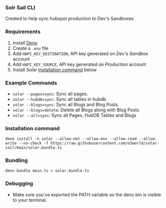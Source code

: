 ### Solr Sail CLI

Created to help sync hubspot production to Dev's Sandboxes

### Requirements

1. Install [Deno](https://deno.land/#installation)
2. Create a `.env` file
3. Add `HAPI_KEY_DESTINATION`, API key generated on *Dev's Sandbox* account
4. Add `HAPI_KEY_SOURCE`, API key generated on *Production* account
5. Install Solar [Installation command](https://github.com/o3world/solar-sail#installation-command) below

### Example Commands

* `solar --pages=sync`: Sync all pages.
* `solar --hubdb=sync`: Sync all tables in hubdb.
* `solar --blogs=sync`: Sync all Blogs and Blog Posts.
* `solar --blogs=delete`: Delete all Blogs along with Blog Posts
* `solar --all=sync`: Sync all Pages, HubDB Tables and Blogs

### Installation command

`deno install -n solar --allow-net --allow-env --allow-read --allow-write --no-check -f https://raw.githubusercontent.com/o3world/solar-sail/main/solar.bundle.ts`

### Bundling

`deno bundle main.ts > solar.bundle.ts`

### Debugging

* Make sure you've exported the PATH variable so the deno bin is visible to your terminal.